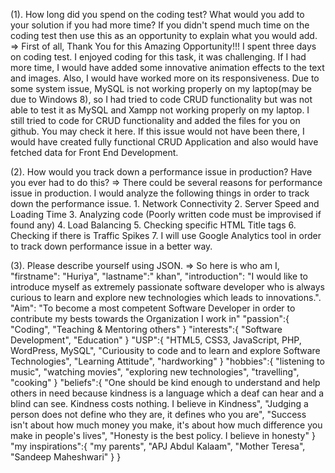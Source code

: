 (1). How long did you spend on the coding test? What would you add to your solution if you had more time? If you didn't spend much time on the coding test then use this as an opportunity to explain what you would add.
	=> First of all, Thank You for this Amazing Opportunity!!! I spent three days on coding test. I enjoyed coding for this task, it was challenging. If I had more time, I would have added some innovative animation effects to the text and images. Also, I would have worked more on its responsiveness. Due to some system issue, MySQL is not working properly on my laptop(may be due to Windows 8), so I had tried to code CRUD functionality but was not able to test it as MySQL and Xampp not working properly on my laptop. I still tried to code for CRUD functionality and added the files for you on github. You may check it here. If this issue would not have been there, I would have created fully functional CRUD Application and also would have fetched data for Front End Development. 

(2). How would you track down a performance issue in production? Have you ever had to do this?
	=> There could be several reasons for performance issue in production. I would analyze the following things
	in order to track down the performance issue.
	1. Network Connectivity
	2. Server Speed and Loading Time
	3. Analyzing code (Poorly written code must be improvised if found any)
	4. Load Balancing
	5. Checking specific HTML Title tags
	6. Checking if there is Traffic Spikes
	7. I will use Google Analytics tool in order to track down performance issue in a better way.

(3). Please describe yourself using JSON.
=> So here is who am I,
	"firstname": "Huriya", "lastname":" khan",
	"introduction": "I would like to introduce myself as extremely passionate software developer who is always curious to learn and explore new technologies which leads to innovations.".
	"Aim": "To become a most competent Software Developer in order to contribute my bests towards the Organization I work in"
	"passion":{
		"Coding",
		"Teaching & Mentoring others"
	}
	"interests":{
		 "Software Development",
		 "Education"
	 }
	"USP":{
		"HTML5, CSS3, JavaScript, PHP, WordPress, MySQL",
		"Curiousity to code and to learn and explore Software Technologies",
		"Learning Attitude",
		"hardworking"
	}
	"hobbies":{
	  "listening to music",
	  "watching movies",
	  "exploring new technologies",
	  "travelling",
	  "cooking"
	}
	"beliefs":{
		"One should be kind enough to understand and help others in need because kindness is a language which a deaf can hear and a blind can see. Kindness costs nothing. I believe in Kindness",
		"Judging a person does not define who they are, it defines who you are",
		"Success isn't about how much money you make, it's about how much difference you make in people's lives",
		"Honesty is the best policy. I believe in honesty"
	}
	"my inspirations":{
		"my parents",
		"APJ Abdul Kalaam",
		"Mother Teresa",
		"Sandeep Maheshwari"
	}
} 

